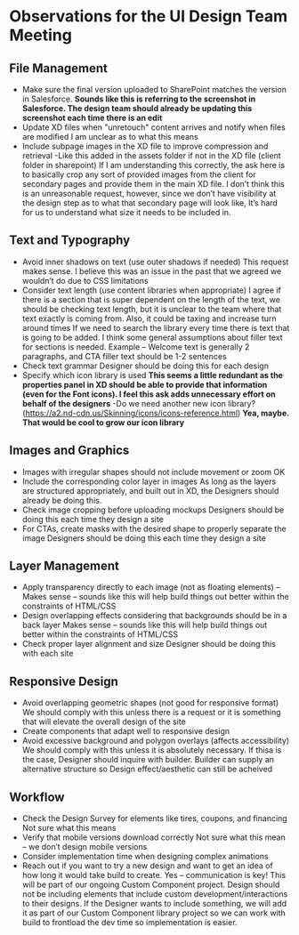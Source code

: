 # Observations for the UI Design Team Meeting
 
## File Management
- Make sure the final version uploaded to SharePoint matches the version in Salesforce. 
**Sounds like this is referring to the screenshot in Salesforce. The design team should already be updating this screenshot each time there is an edit**
- Update XD files when "unretouch" content arrives and notify when files are modified I am unclear as to what this means
- Include subpage images in the XD file to improve compression and retrieval
-Like this added in the assets folder if not in the XD file (client folder in sharepoint) If I am understanding this correctly, the ask here is to basically crop any sort of provided images from the client for secondary pages and provide them in the main XD file. I don’t think this is an unreasonable request, however, since we don’t have visibility at the design step as to what that secondary page will look like, It’s hard for us to understand what size it needs to be included in.
 
## Text and Typography
- Avoid inner shadows on text (use outer shadows if needed) 
This request makes sense. I believe this was an issue in the past that we agreed we wouldn’t do due to CSS limitations
- Consider text length (use content libraries when appropriate) 
I agree if there is a section that is super dependent on the length of the text, we should be checking text length, but it is unclear to the team where that text exactly is coming from. Also, it could be taxing and increase turn around times If we need to search the library every time there is text that is going to be added. I think some general assumptions about filler text for sections is needed. Example – Welcome text is generally 2 paragraphs, and CTA filler text should be 1-2 sentences
- Check text grammar 
Designer should be doing this for each design
- Specify which icon library is used 
**This seems a little redundant as the properties panel in XD should be able to provide that information (even for the Font icons). I feel this ask adds unnecessary effort on behalf of the designers**
-Do we need another new icon library? (https://a2.nd-cdn.us/Skinning/icons/icons-reference.html) 
**Yea, maybe. That would be cool to grow our icon library**
 
## Images and Graphics
- Images with irregular shapes should not include movement or zoom OK
- Include the corresponding color layer in images As long as the layers are structured appropriately, and built out in XD, the Designers should already be doing this.
- Check image cropping before uploading mockups Designers should be doing this each time they design a site
- For CTAs, create masks with the desired shape to properly separate the image Designers should be doing this each time they design a site
 
 
## Layer Management
- Apply transparency directly to each image (not as floating elements) – Makes sense – sounds like this will help build things out better within the constraints of HTML/CSS
- Design overlapping effects considering that backgrounds should be in a back layer Makes sense – sounds like this will help build things out better within the constraints of HTML/CSS
- Check proper layer alignment and size Designer should be doing this with each site
 
## Responsive Design
- Avoid overlapping geometric shapes (not good for responsive format) We should comply with this unless there is a request or it is something that will elevate the overall design of the site
- Create components that adapt well to responsive design
- Avoid excessive background and polygon overlays (affects accessibility) We should comply with this unless it is absolutely necessary. If thisa is the case, Designer should inquire with builder. Builder can supply an alternative structure so Design effect/aesthetic can still be acheived
 
## Workflow
- Check the Design Survey for elements like tires, coupons, and financing Not sure what this means
- Verify that mobile versions download correctly Not sure what this mean – we don’t design mobile versions
- Consider implementation time when designing complex animations
- Reach out if you want to try a new design and want to get an idea of how long it would take build to create. Yes – communication is key! This will be part of our ongoing Custom Component project. Design should not be including elements that include custom development/interactions to their designs. If the Designer wants to include something, we will add it as part of our Custom Component library project so we can work with build to frontload the dev time so implementation is easier.

